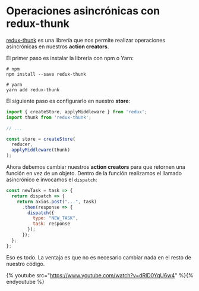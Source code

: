 # Operaciones asincrónicas con redux-thunk

[redux-thunk](https://github.com/reduxjs/redux-thunk) es una librería que nos permite realizar operaciones asincrónicas en nuestros **action creators**.

El primer paso es instalar la librería con npm o Yarn:

```
# npm
npm install --save redux-thunk

# yarn
yarn add redux-thunk
```

El siguiente paso es configurarlo en nuestro **store**:

```javascript
import { createStore, applyMiddleware } from 'redux';
import thunk from 'redux-thunk';

// ...

const store = createStore(
  reducer,
  applyMiddleware(thunk)
);
```

Ahora debemos cambiar nuestros **action creators** para que retornen una función en vez de un objeto. Dentro de la función realizamos el llamado asincrónico e invocamos el `dispatch`:

```javascript
const newTask = task => {
  return dispatch => {
    return axios.post("...", task)
      .then(response => {
        dispatch({
          type: "NEW_TASK",
          task: response
        });
      });
  };
};
```

Eso es todo. La ventaja es que no es necesario cambiar nada en el resto de nuestro código.

{% youtube src="https://www.youtube.com/watch?v=dRlD0YqU6w4" %}{% endyoutube %}
